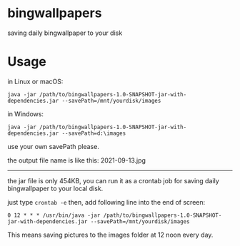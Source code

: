 # bingwallpapers
saving daily bingwallpaper to your disk

# Usage

in Linux or macOS:

`java -jar /path/to/bingwallpapers-1.0-SNAPSHOT-jar-with-dependencies.jar --savePath=/mnt/yourdisk/images`

in Windows:

`java -jar /path/to/bingwallpapers-1.0-SNAPSHOT-jar-with-dependencies.jar --savePath=d:\images`

use your own savePath please.

the output file name is like this: 2021-09-13.jpg

---

the jar file is only 454KB, you can run it as a crontab job for saving daily bingwallpaper to your local disk.

just type `crontab -e` then, add following line into the end of screen:

`0 12 * * * /usr/bin/java -jar /path/to/bingwallpapers-1.0-SNAPSHOT-jar-with-dependencies.jar --savePath=/mnt/yourdisk/images`

This means saving pictures to the images folder at 12 noon every day.
